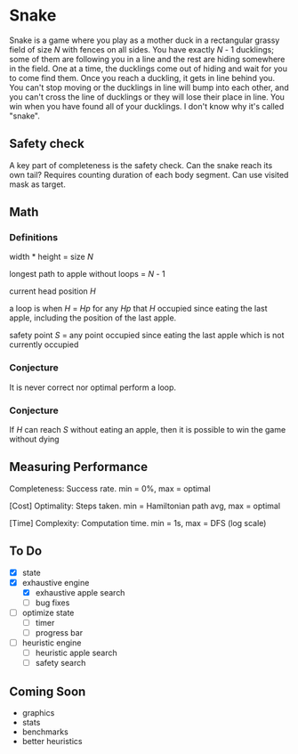 # Snake
Snake is a game where you play as a mother duck in a rectangular grassy field of size *N* with fences on all sides. You have exactly *N* - 1 ducklings; some of them are following you in a line and the rest are hiding somewhere in the field. One at a time, the ducklings come out of hiding and wait for you to come find them. Once you reach a duckling, it gets in line behind you. You can't stop moving or the ducklings in line will bump into each other, and you can't cross the line of ducklings or they will lose their place in line. You win when you have found all of your ducklings. I don't know why it's called "snake".

## Safety check
A key part of completeness is the safety check. Can the snake reach its own tail? Requires counting duration of each body segment. Can use visited mask as target.

## Math
### Definitions
width * height = size *N*

longest path to apple without loops = *N* - 1

current head position *H*

a loop is when *H* = *Hp* for any *Hp* that *H* occupied since eating the last apple, including the position of the last apple.

safety point *S* = any point occupied since eating the last apple which is not currently occupied

### Conjecture
It is never correct nor optimal perform a loop.

### Conjecture
If *H* can reach *S* without eating an apple, then it is possible to win the game without dying


## Measuring Performance
Completeness: Success rate. min = 0%, max = optimal

[Cost] Optimality: Steps taken. min = Hamiltonian path avg, max = optimal

[Time] Complexity: Computation time. min = 1s, max = DFS (log scale)

## To Do
- [x] state
- [x] exhaustive engine
  - [x] exhaustive apple search
  - [ ] bug fixes
- [ ] optimize state
  - [ ] timer
  - [ ] progress bar
- [ ] heuristic engine
  - [ ] heuristic apple search
  - [ ] safety search

## Coming Soon
* graphics
* stats
* benchmarks
* better heuristics